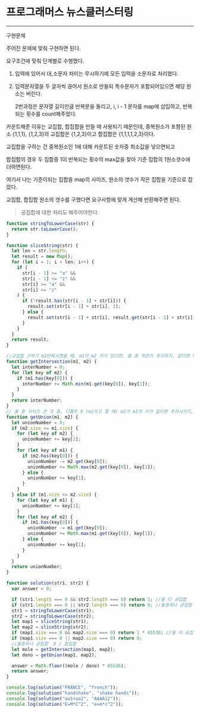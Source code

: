 # 프로그래머스 뉴스클러스터링

---



구현문제



주어진 문제에 맞춰 구현하면 된다.



요구조건에 맞춰 단계별로 수행했다.



1. 입력에 있어서 대,소문자 차이는 무시하기에 모든 입력을 소문자로 처리했다.

2. 입력문자열을 두 글자씩 끊어서 원소로 만들되 특수문자가 포함되어있으면 해당 원소는 버린다.

   2번과정은 문자열 길이만큼 반복문을 돌리고, i, i - 1 문자를 map에 삽입하고, 반복되는 횟수를 count해주었다.



카운트해준 이유는 교집합, 합집합을 만들 때 사용되기 때문인데, 중복원소가 포함된 원소 {1,1,1}, {1,2,3}의 교집합은 {1,2,3}이고 합집합은 {1,1,1,1,2,3}이다.

교집합을 구하는 건 중복원소인 1에 대해 카운트된 숫자중 최소값을 넣으면되고

합집합의 경우 두 집합중 1이 반복되는 횟수의 max값을 찾아 기준 집합의 1원소갯수에 더하면된다.

여기서 나는 기준이되는 집합을 map의 사이즈, 원소의 갯수가 작은 집합을 기준으로 잡았다.



교집합, 합집합 원소의 갯수를 구했다면 요구사항에 맞게 계산해 반환해주면 된다.

> 공집합에 대한 처리도 해주어야한다.

```js
function stringToLowerCase(str) {
  return str.toLowerCase();
}

function sliceString(str) {
  let len = str.length;
  let result = new Map();
  for (let i = 1; i < len; i++) {
    if (
      str[i - 1] >= "a" &&
      str[i - 1] <= "z" &&
      str[i] >= "a" &&
      str[i] <= "z"
    ) {
      if (!result.has(str[i - 1] + str[i])) {
        result.set(str[i - 1] + str[i], 1);
      } else {
        result.set(str[i - 1] + str[i], result.get(str[i - 1] + str[i]) + 1);
      }
    }
  }
  return result;
}

//교집합 구하기 m2반복시켰을 때, m1이 m2 키가 있다면, 둘 중 작은거 추가하기, 없다면 아무일도 없음.
function getIntersection(m1, m2) {
  let interNumber = 0;
  for (let key of m2) {
    if (m1.has(key[0])) {
      interNumber += Math.min(m1.get(key[0]), key[1]);
    }
  }
  return interNumber;
}
// 둘 중 사이즈 큰 것 중, 디폴트 0 (m2라고 할 때) m2가 m1의 키가 없다면 추가시키기, 있다면 둘 중 max값 더하기
function getUnion(m1, m2) {
  let unionNumber = 0;
  if (m2.size <= m1.size) {
    for (let key of m2) {
      unionNumber += key[1];
    }
    for (let key of m1) {
      if (m2.has(key[0])) {
        unionNumber -= m2.get(key[0]);
        unionNumber += Math.max(m2.get(key[0]), key[1]);
      } else {
        unionNumber += key[1];
      }
    }
  } else if (m1.size <= m2.size) {
    for (let key of m1) {
      unionNumber += key[1];
    }
    for (let key of m2) {
      if (m1.has(key[0])) {
        unionNumber -= m1.get(key[0]);
        unionNumber += Math.max(m1.get(key[0]), key[1]);
      } else {
        unionNumber += key[1];
      }
    }
  }
  return unionNumber;
}

function solution(str1, str2) {
  var answer = 0;

  if (str1.length === 0 && str2.length === 0) return 1; //둘 다 공집합
  if (str1.length === 0 || str2.length === 0) return 0; //둘중하나 공집합  0 / 합집합
  str1 = stringToLowerCase(str1);
  str2 = stringToLowerCase(str2);
  let map1 = sliceString(str1);
  let map2 = sliceString(str2);
  if (map1.size === 0 && map2.size === 0) return 1 * 65536; //둘 다 공집합
  if (map1.size === 0 || map2.size === 0) return 0;
  //둘중하나 공집합  0 / 합집합
  let mole = getIntersection(map1, map2);
  let deno = getUnion(map1, map2);

  answer = Math.floor((mole / deno) * 65536);
  return answer;
}

console.log(solution("FRANCE", "french"));
console.log(solution("handshake", "shake hands"));
console.log(solution("aa1+aa2", "AAAA12"));
console.log(solution("E=M*C^2", "e=m*c^2"));

```

